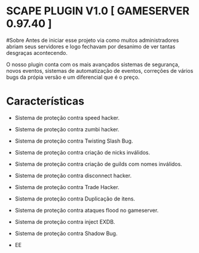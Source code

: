 # SCAPE PLUGIN V1.0 [ GAMESERVER 0.97.40 ]

#Sobre
Antes de iniciar esse projeto via como muitos administradores abriam seus servidores e logo fechavam por desanimo de ver tantas desgraças acontecendo.

O nosso plugin conta com os mais avançados sistemas de segurança, novos eventos, sistemas de automatização de eventos, correções de vários bugs da própia versão e um diferencial que é o preço.

# Características
 - Sistema de proteção contra speed hacker.
 - Sistema de proteção contra zumbi hacker.
 - Sistema de proteção contra Twisting Slash Bug.
 - Sistema de proteção contra criação de nicks inválidos.
 - Sistema de proteção contra criação de guilds com nomes inválidos.
 - Sistema de proteção contra disconnect hacker.
 - Sistema de proteção contra Trade Hacker.
 - Sistema de proteção contra Duplicação de itens.
 - Sistema de proteção contra ataques flood no gameserver.
 - Sistema de proteção contra inject EXDB.
 - Sistema de proteção contra Shadow Bug.

 - EE
